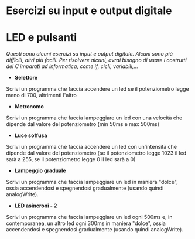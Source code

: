 # Esercizi su input e output digitale
# LED e pulsanti

*Questi sono alcuni esercizi su input e output digitale. Alcuni sono più difficili, altri più facili. Per risolvere alcuni, avrai bisogno di usare i costrutti del C imparati ad informatica, come if, cicli, variabili,...*



* **Selettore**

Scrivi un programma che faccia accendere un led se il potenziometro legge meno di 700, altrimenti l'altro

* **Metronomo**

Scrivi un programma che faccia lampeggiare un led con una velocità che dipende dal valore del potenziometro (min 50ms e max 500ms)

* **Luce soffusa**

Scrivi un programma che faccia accendere un led con un'intensità che dipende dal valore del potenziometro (se il potenziometro legge 1023 il led sarà a 255, se il potenziometro legge 0 il led sarà a 0)

* **Lampeggio graduale**

Scrivi un programma che faccia lampeggiare un led in maniera "dolce", ossia accendendosi e spegnendosi gradualmente (usando quindi analogWrite).

* **LED asincroni - 2**

Scrivi un programma che faccia lampeggiare un led ogni 500ms e, in contemporanea, un altro led ogni 300ms in maniera "dolce", ossia accendendosi e spegnendosi gradualmente (usando quindi analogWrite).
